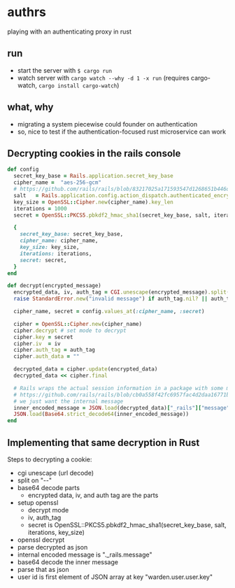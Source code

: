 # authrs

playing with an authenticating proxy in rust

## run

- start the server with `$ cargo run`
- watch server with `cargo watch --why -d 1 -x run` (requires cargo-watch, `cargo install cargo-watch`)

## what, why

- migrating a system piecewise could founder on authentication
- so, nice to test if the authentication-focused rust microservice can work


## Decrypting cookies in the rails console

```ruby
def config
  secret_key_base = Rails.application.secret_key_base
  cipher_name =  "aes-256-gcm"
  # https://github.com/rails/rails/blob/83217025a171593547d1268651b446d3533e2019/activesupport/lib/active_support/key_generator.rb#L22
  salt   = Rails.application.config.action_dispatch.authenticated_encrypted_cookie_salt
  key_size = OpenSSL::Cipher.new(cipher_name).key_len
  iterations = 1000
  secret = OpenSSL::PKCS5.pbkdf2_hmac_sha1(secret_key_base, salt, iterations, key_size)

  {
    secret_key_base: secret_key_base,
    cipher_name: cipher_name,
    key_size: key_size,
    iterations: iterations,
    secret: secret,
  }
end

def decrypt(encrypted_message)
  encrypted_data, iv, auth_tag = CGI.unescape(encrypted_message).split("--".freeze).map { |v| ::Base64.strict_decode64(v) }
  raise StandardError.new("invalid message") if auth_tag.nil? || auth_tag.bytes.length != 16

  cipher_name, secret = config.values_at(:cipher_name, :secret) 

  cipher = OpenSSL::Cipher.new(cipher_name)
  cipher.decrypt # set mode to decrypt
  cipher.key = secret
  cipher.iv  = iv
  cipher.auth_tag = auth_tag
  cipher.auth_data = ""

  decrypted_data = cipher.update(encrypted_data)
  decrypted_data << cipher.final

  # Rails wraps the actual session information in a package with some metadata
  # https://github.com/rails/rails/blob/cb0a558f42fc6957fac4d2daa16771b72ff7da6e/activesupport/lib/active_support/messages/metadata.rb
  # we just want the internal message
  inner_encoded_message = JSON.load(decrypted_data)["_rails"]["message"]
  JSON.load(Base64.strict_decode64(inner_encoded_message))
end
```

## Implementing that same decryption in Rust

Steps to decrypting a cookie:
- cgi unescape (url decode)
- split on "--"
- base64 decode parts
  - encrypted data, iv, and auth tag are the parts
- setup openssl
  - decrypt mode
  - iv, auth_tag
  - secret is OpenSSL::PKCS5.pbkdf2_hmac_sha1(secret_key_base, salt, iterations, key_size)
- openssl decrypt
- parse decrypted as json
- internal encoded message is "._rails.message"
- base64 decode the inner message
- parse that as json
- user id is first element of JSON array at key "warden.user.user.key"


